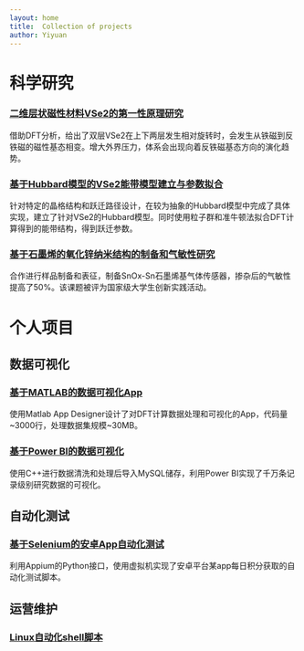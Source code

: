 ```yaml
---
layout: home
title:  Collection of projects
author: Yiyuan
---
```


# 科学研究

### [二维层状磁性材料VSe2的第一性原理研究](./research/VSe2_Ab_initio)
借助DFT分析，给出了双层VSe2在上下两层发生相对旋转时，会发生从铁磁到反铁磁的磁性基态相变。增大外界压力，体系会出现向着反铁磁基态方向的演化趋势。

### [基于Hubbard模型的VSe2能带模型建立与参数拟合](./research/VSe2_Hubbard_Model)
针对特定的晶格结构和跃迁路径设计，在较为抽象的Hubbard模型中完成了具体实现，建立了针对VSe2的Hubbard模型。同时使用粒子群和准牛顿法拟合DFT计算得到的能带结构，得到跃迁参数。

### [基于石墨烯的氧化锌纳米结构的制备和气敏性研究](./research/grapheneSensor)
合作进行样品制备和表征，制备SnOx-Sn石墨烯基气体传感器，掺杂后的气敏性提高了50%。该课题被评为国家级大学生创新实践活动。

# 个人项目

## 数据可视化

### [基于MATLAB的数据可视化App](./project/matlabDataVisualization)
使用Matlab App Designer设计了对DFT计算数据处理和可视化的App，代码量~3000行，处理数据集规模~30MB。

### [基于Power BI的数据可视化](./project/powerBIAutomation)
使用C++进行数据清洗和处理后导入MySQL储存，利用Power BI实现了千万条记录级别研究数据的可视化。

## 自动化测试

### [基于Selenium的安卓App自动化测试](./project/seleniumAutomation)
利用Appium的Python接口，使用虚拟机实现了安卓平台某app每日积分获取的自动化测试脚本。

## 运营维护
### [Linux自动化shell脚本](./project/shellScriptAutomation)